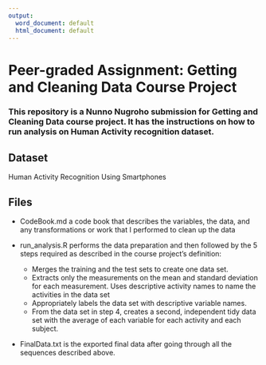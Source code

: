 ```yaml
---
output:
  word_document: default
  html_document: default
---
```


# Peer-graded Assignment: Getting and Cleaning Data Course Project

### This repository is a Nunno Nugroho submission for Getting and Cleaning Data course project. It has the instructions on how to run analysis on Human Activity recognition dataset.

## Dataset

Human Activity Recognition Using Smartphones

## Files

  - CodeBook.md a code book that describes the variables, the data, and any transformations or work that I performed to clean up the data

  - run_analysis.R performs the data preparation and then followed by the 5 steps required as described in the course project’s definition:
      - Merges the training and the test sets to create one data set.
      - Extracts only the measurements on the mean and standard deviation for each measurement.
Uses descriptive activity names to name the activities in the data set
      - Appropriately labels the data set with descriptive variable names.
      - From the data set in step 4, creates a second, independent tidy data set with the average of each variable for each activity and each subject.
  - FinalData.txt is the exported final data after going through all the sequences described above.